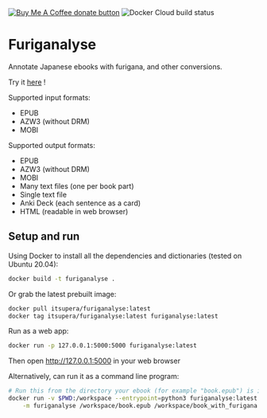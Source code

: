 <span class="badge-buymeacoffee">
<a href="https://www.buymeacoffee.com/itsupera" title="Donate to this project using Buy Me A Coffee"><img src="https://img.shields.io/badge/buy%20me%20a%20coffee-donate-yellow.svg" alt="Buy Me A Coffee donate button" /></a>
</span>
<span class="badge-dockercloudbuild">
<img src="https://img.shields.io/docker/cloud/build/itsupera/furiganalyse" title="Docker Cloud build status"></img>
</span>

Furiganalyse
=============

Annotate Japanese ebooks with furigana, and other conversions.

Try it <a href="http://furiganalyse.itsupera.co/">here</a> !

Supported input formats:
- EPUB
- AZW3 (without DRM)
- MOBI

Supported output formats:
- EPUB
- AZW3 (without DRM)
- MOBI
- Many text files (one per book part)
- Single text file
- Anki Deck (each sentence as a card)
- HTML (readable in web browser)

Setup and run
--------------

Using Docker to install all the dependencies and dictionaries (tested on Ubuntu 20.04):
```bash
docker build -t furiganalyse .
```
Or grab the latest prebuilt image:
```bash
docker pull itsupera/furiganalyse:latest
docker tag itsupera/furiganalyse:latest furiganalyse:latest
```

Run as a web app:
```bash
docker run -p 127.0.0.1:5000:5000 furiganalyse:latest
```
Then open http://127.0.0.1:5000 in your web browser

Alternatively, can run it as a command line program:
```bash
# Run this from the directory your ebook (for example "book.epub") is in
docker run -v $PWD:/workspace --entrypoint=python3 furiganalyse:latest \
    -m furiganalyse /workspace/book.epub /workspace/book_with_furigana.epub
```